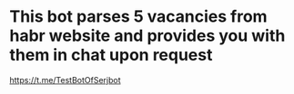 # This bot parses 5 vacancies from habr website and provides you with them in chat upon request
https://t.me/TestBotOfSerjbot
